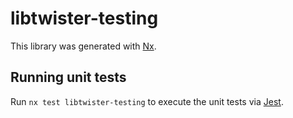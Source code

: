 # libtwister-testing

This library was generated with [Nx](https://nx.dev).

## Running unit tests

Run `nx test libtwister-testing` to execute the unit tests via [Jest](https://jestjs.io).
